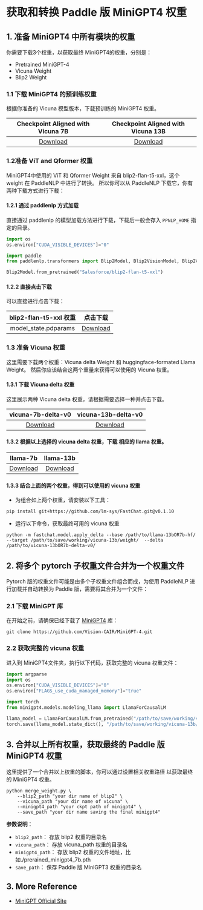 # 获取和转换 Paddle 版 MiniGPT4 权重

## 1. 准备 MiniGPT4 中所有模块的权重

你需要下载3个权重，以获取最终 MiniGPT4的权重，分别是：
- Pretrained MiniGPT-4
- Vicuna Weight
- Blip2 Weight

### 1.1 下载 MiniGPT4 的预训练权重

根据你准备的 Vicuna 模型版本，下载预训练的 MiniGPT4 权重。

|                               Checkpoint Aligned with Vicuna 7B                                |                                Checkpoint Aligned with Vicuna 13B                                 |
|:----------------------------------------------------------------------------------------------:|:-------------------------------------------------------------------------------------------------:|
| [Download](https://drive.google.com/file/d/1RY9jV0dyqLX-o38LrumkKRh6Jtaop58R/view?usp=sharing) | [Download](https://drive.google.com/file/d/1a4zLvaiDBr-36pasffmgpvH5P7CKmpze/view?usp=share_link) |

### 1.2准备 ViT and Qformer 权重
MiniGPT4中使用的 ViT 和 Qformer Weight 来自 blip2-flan-t5-xxl，这个 weight 在 PaddleNLP 中进行了转换。 所以你可以从 PaddleNLP 下载它，你有两种下载方式进行下载：

#### 1.2.1 通过 paddlenlp 方式加载
直接通过 paddlenlp 的模型加载方法进行下载，下载后一般会存入 `PPNLP_HOME` 指定的目录。

```python
import os
os.environ["CUDA_VISIBLE_DEVICES"]="0"

import paddle
from paddlenlp.transformers import Blip2Model, Blip2VisionModel, Blip2VisionConfig, Blip2QFormerConfig, Blip2QFormerModel

Blip2Model.from_pretrained("Salesforce/blip2-flan-t5-xxl")
```

#### 1.2.2 直接点击下载
可以直接进行点击下载：

| blip2-flan-t5-xxl 权重 |                                                    点击下载                                                    |
|:----------------------:|:--------------------------------------------------------------------------------------------------------------:|
|  model_state.pdparams  | [Download](https://paddlenlp.bj.bcebos.com/models/community/Salesforce/blip2-flan-t5-xxl/model_state.pdparams) |

### 1.3 准备 Vicuna 权重

这里需要下载两个权重：Vicuna delta Weight 和 huggingface-formated Llama Weight。 然后你应该结合这两个重量来获得可以使用的 Vicuna 权重。

#### 1.3.1 下载 Vicuna delta 权重

这里展示两种 Vicuna delta 权重，请根据需要选择一种并点击下载。

|                          vicuna-7b-delta-v0                           |                     vicuna-13b-delta-v0                      |
|:---------------------------------------------------------------------:|:------------------------------------------------------------:|
| [Download](https://huggingface.co/lmsys/vicuna-7b-delta-v0/tree/main) | [Download](https://huggingface.co/lmsys/vicuna-13b-delta-v0) |

#### 1.3.2 根据以上选择的 vicuna delta 权重，下载 相应的 llama 权重。

|                                  llama-7b                                  |                             llama-13b                             |
|:--------------------------------------------------------------------------:|:-----------------------------------------------------------------:|
| [Download](https://huggingface.co/baffo32/decapoda-research-llama-7B-hf/tree/main) | [Download](https://huggingface.co/yahma/llama-13b-hf/tree/main) |


#### 1.3.3 结合上面的两个权重，得到可以使用的 vicuna 权重
- 为组合如上两个权重，请安装以下工具：

```shell
pip install git+https://github.com/lm-sys/FastChat.git@v0.1.10
```
- 运行以下命令，获取最终可用的 vicuna 权重

```shell
python -m fastchat.model.apply_delta --base /path/to/llama-13bOR7b-hf/  --target /path/to/save/working/vicuna-13b/weight/  --delta /path/to/vicuna-13bOR7b-delta-v0/
```

## 2. 将多个 pytorch 子权重文件合并为一个权重文件

Pytorch 版的权重文件可能是由多个子权重文件组合而成，为使用 PaddleNLP 进行加载并自动转换为 Paddle 版，需要将其合并为一个文件：

### 2.1 下载 MiniGPT 库
在开始之前，请确保已经下载了 [MiniGPT4](https://github.com/Vision-CAIR/MiniGPT-4.git) 库：

```
git clone https://github.com/Vision-CAIR/MiniGPT-4.git
```

### 2.2 获取完整的 vicuna 权重
进入到 MiniGPT4文件夹，执行以下代码，获取完整的 vicuna 权重文件：
```python
import argparse
import os
os.environ["CUDA_VISIBLE_DEVICES"]="0"
os.environ["FLAGS_use_cuda_managed_memory"]="true"

import torch
from minigpt4.models.modeling_llama import LlamaForCausalLM

llama_model = LlamaForCausalLM.from_pretrained("/path/to/save/working/vicuna-13b/")
torch.save(llama_model.state_dict(), "/path/to/save/working/vicuna-13b/pytorch_model.bin")
```

## 3. 合并以上所有权重，获取最终的 Paddle 版 MiniGPT4 权重
这里提供了一个合并以上权重的脚本，你可以通过设置相关权重路径 以获取最终的 MiniGPT4 权重。

```shell
python merge_weight.py \
    --blip2_path "your dir name of blip2" \
    --vicuna_path "your dir name of vicuna" \
    --minigpt4_path "your ckpt path of minigpt4" \
    --save_path "your dir name saving the final minigpt4"
```

**参数说明**：
- `blip2_path`： 存放 blip2 权重的目录名
- `vicuna_path`： 存放 vicuna_path 权重的目录名
- `minigpt4_path`： 存放 blip2 权重的文件地址，比如./prerained_minigpt4_7b.pth
- `save_path`： 保存 Paddle 版 MiniGPT3 权重的目录名

## 3. More Reference

- [MiniGPT Official Site](https://github.com/Vision-CAIR/MiniGPT-4)
